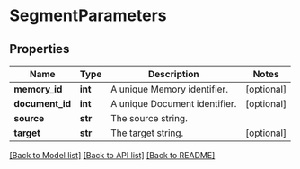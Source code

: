 # SegmentParameters

## Properties
Name | Type | Description | Notes
------------ | ------------- | ------------- | -------------
**memory_id** | **int** | A unique Memory identifier. | [optional] 
**document_id** | **int** | A unique Document identifier. | [optional] 
**source** | **str** | The source string. | 
**target** | **str** | The target string. | [optional] 

[[Back to Model list]](../README.md#documentation-for-models) [[Back to API list]](../README.md#documentation-for-api-endpoints) [[Back to README]](../README.md)


